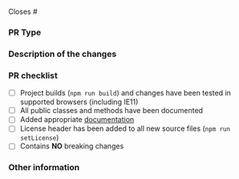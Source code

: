 <!-- Review contributing guidelines before creating PRs -->
<!-- https://github.com/microsoftgraph/microsoft-graph-toolkit/blob/master/CONTRIBUTING.md -->

Closes # <!-- REQUIRED: Add the issue number (ex: #12) so the issue is automatically closed when PR is merged -->

### PR Type
<!-- Please uncomment one ore more that apply to this PR -->

<!-- - Bugfix -->
<!-- - Feature -->
<!-- - Code style update (formatting) -->
<!-- - Refactoring (no functional changes, no api changes) -->
<!-- - Build or CI related changes -->
<!-- - Documentation content changes -->
<!-- - Other... Please describe: -->

### Description of the changes

### PR checklist
- [ ] Project builds (`npm run build`) and changes have been tested in supported browsers (including IE11)
- [ ] All public classes and methods have been documented
- [ ] Added appropriate [documentation](https://github.com/microsoftgraph/microsoft-graph-docs/tree/master/concepts/toolkit)
- [ ] License header has been added to all new source files (`npm run setLicense`)
- [ ] Contains **NO** breaking changes

### Other information
<!-- If this PR contains a breaking change, please describe the impact and migration path for existing applications below. 
     Please note that breaking changes are likely to be rejected -->
